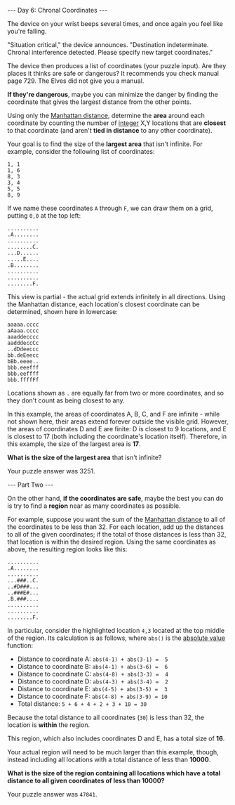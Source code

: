 --- Day 6: Chronal Coordinates ---

The device on your wrist beeps several times, and once again you feel like you're falling.

"Situation critical," the device announces. "Destination indeterminate. Chronal interference detected. Please specify new target coordinates."

The device then produces a list of coordinates (your puzzle input). Are they places it thinks are safe or dangerous? It recommends you check manual page 729. The Elves did not give you a manual.

**If they're dangerous**, maybe you can minimize the danger by finding the coordinate that gives the largest distance from the other points.

Using only the [Manhattan distance][taxicab], determine the **area** around each coordinate by counting the number of [integer][] X,Y locations that are **closest** to that coordinate (and aren't **tied in distance** to any other coordinate).

Your goal is to find the size of the **largest area** that isn't infinite. For example, consider the following list of coordinates:

    1, 1
    1, 6
    8, 3
    3, 4
    5, 5
    8, 9

If we name these coordinates `A` through `F`, we can draw them on a grid, putting `0,0` at the top left:

    ..........
    .A........
    ..........
    ........C.
    ...D......
    .....E....
    .B........
    ..........
    ..........
    ........F.

This view is partial - the actual grid extends infinitely in all directions. Using the Manhattan distance, each location's closest coordinate can be determined, shown here in lowercase:

    aaaaa.cccc
    aAaaa.cccc
    aaaddecccc
    aadddeccCc
    ..dDdeeccc
    bb.deEeecc
    bBb.eeee..
    bbb.eeefff
    bbb.eeffff
    bbb.ffffFf

Locations shown as `.` are equally far from two or more coordinates, and so they don't count as being closest to any.

In this example, the areas of coordinates A, B, C, and F are infinite - while not shown here, their areas extend forever outside the visible grid. However, the areas of coordinates D and E are finite: D is closest to 9 locations, and E is closest to 17 (both including the coordinate's location itself). Therefore, in this example, the size of the largest area is **17**.

**What is the size of the largest area** that isn't infinite?

Your puzzle answer was 3251.

[taxicab]: https://en.wikipedia.org/wiki/Taxicab_geometry
[integer]: https://en.wikipedia.org/wiki/Integer

--- Part Two ---

On the other hand, **if the coordinates are safe**, maybe the best you can do is try to find a **region** near as many coordinates as possible.

For example, suppose you want the sum of the [Manhattan distance][taxicab] to all of the coordinates to be less than 32. For each location, add up the distances to all of the given coordinates; if the total of those distances is less than 32, that location is within the desired region. Using the same coordinates as above, the resulting region looks like this:

    ..........
    .A........
    ..........
    ...###..C.
    ..#D###...
    ..###E#...
    .B.###....
    ..........
    ..........
    ........F.

In particular, consider the highlighted location `4,3` located at the top middle of the region. Its calculation is as follows, where `abs()` is the [absolute value][abs] function:

- Distance to coordinate A: `abs(4-1) + abs(3-1) =  5`
- Distance to coordinate B: `abs(4-1) + abs(3-6) =  6`
- Distance to coordinate C: `abs(4-8) + abs(3-3) =  4`
- Distance to coordinate D: `abs(4-3) + abs(3-4) =  2`
- Distance to coordinate E: `abs(4-5) + abs(3-5) =  3`
- Distance to coordinate F: `abs(4-8) + abs(3-9) = 10`
- Total distance: `5 + 6 + 4 + 2 + 3 + 10 = 30`

Because the total distance to all coordinates (`30`) is less than 32, the location is **within** the region.

This region, which also includes coordinates D and E, has a total size of **16**.

Your actual region will need to be much larger than this example, though, instead including all locations with a total distance of less than **10000**.

**What is the size of the region containing all locations which have a total distance to all given coordinates of less than 10000?**

Your puzzle answer was `47841`.

[abs]: https://en.wikipedia.org/wiki/Absolute_value
